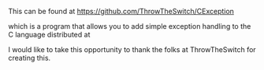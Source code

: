 This can be found at https://github.com/ThrowTheSwitch/CException

which is a program that allows you to add simple exception handling to the C language distributed at

I would like to take this opportunity to thank the folks at ThrowTheSwitch for creating this.
